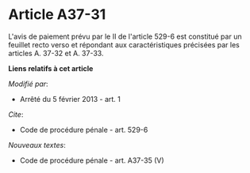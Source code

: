 # Article A37-31

L'avis de paiement prévu par le II de l'article 529-6 est constitué par un feuillet recto verso et répondant aux
caractéristiques précisées par les articles A. 37-32 et A. 37-33.

**Liens relatifs à cet article**

_Modifié par_:

  - Arrêté du 5 février 2013 - art. 1

_Cite_:

  - Code de procédure pénale - art. 529-6

_Nouveaux textes_:

  - Code de procédure pénale - art. A37-35 (V)
